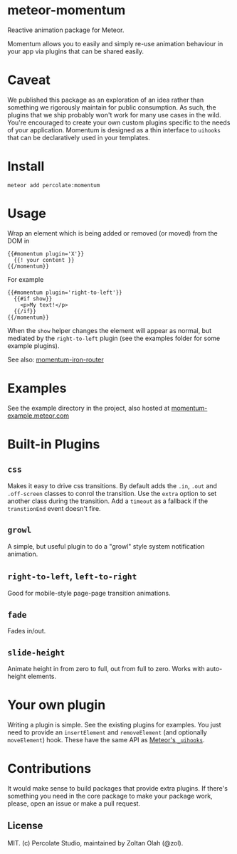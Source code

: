 meteor-momentum
===============

Reactive animation package for Meteor.

Momentum allows you to easily and simply re-use animation behaviour in your app via plugins that can be shared easily.

# Caveat

We published this package as an exploration of an idea rather than something we rigorously maintain for public consumption. As such, the plugins that we ship probably won't work for many use cases in the wild. You're encouraged to create your own custom plugins specific to the needs of your application. Momentum is designed as a thin interface to `uihooks` that can be declaratively used in your templates.

# Install

```
meteor add percolate:momentum
```

# Usage

Wrap an element which is being added or removed (or moved) from the DOM in

```
{{#momentum plugin='X'}}
  {{! your content }}
{{/momentum}}
```

For example

```
{{#momentum plugin='right-to-left'}}
  {{#if show}}
    <p>My text!</p>
  {{/if}}
{{/momentum}}
```

When the `show` helper changes the element will appear as normal, but mediated by the `right-to-left` plugin (see the examples folder for some example plugins).

See also: [momentum-iron-router](https://atmospherejs.com/percolate/momentum-iron-router)

# Examples

See the example directory in the project, also hosted at [momentum-example.meteor.com](http://momentum-example.meteor.com)

# Built-in Plugins

## `css`

Makes it easy to drive css transitions. By default adds the `.in`, `.out` and `.off-screen` classes to conrol the transition. Use the `extra` option to set another class during the transition. Add a `timeout` as a fallback if the `transtionEnd` event doesn't fire.

## `growl`

A simple, but useful plugin to do a "growl" style system notification animation.

## `right-to-left`, `left-to-right`

Good for mobile-style page-page transition animations.

## `fade`

Fades in/out.

## `slide-height`

Animate height in from zero to full, out from full to zero. Works with auto-height elements.

# Your own plugin

Writing a plugin is simple. See the existing plugins for examples. You just need to provide an `insertElement` and `removeElement` (and optionally `moveElement`) hook. These have the same API as [Meteor's `_uihooks`](https://github.com/meteor/meteor/blob/master/History.md#blaze-2).

# Contributions

It would make sense to build packages that provide extra plugins. If there's something you need in the core package to make your package work, please, open an issue or make a pull request.

## License 

MIT. (c) Percolate Studio, maintained by Zoltan Olah (@zol).

